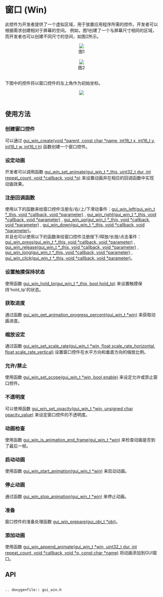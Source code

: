 # 窗口 (Win)

此控件为开发者提供了一个虚拟区域，用于放置应用程序所需的控件。开发者可以根据需求创建相对于屏幕的空间。
例如，图1创建了一个与屏幕尺寸相同的区域，而开发者也可以创建不同尺寸的空间，如图2所示。

<center><img src="https://foruda.gitee.com/images/1701081169144847122/2f0a8469_13671147.png" /></center>
<center>图1</center>
<br>

<center><img src="https://foruda.gitee.com/images/1701081183476854396/dec93062_13671147.png" /></center>
<center>图2</center>
<br>

下图中的控件将以窗口控件的左上角作为初始坐标。
<br>

<center><img src="https://foruda.gitee.com/images/1701081206134160709/80ae8874_13671147.png" /></center>
<br>

## 使用方法

### 创建窗口控件

可以通过 [gui_win_create(void *parent, const char *name, int16_t x, int16_t y, int16_t w, int16_t h)](#gui_win_create) 函数创建一个窗口控件。

### 设定动画

开发者可以调用函数 [gui_win_set_animate(gui_win_t *_this, uint32_t dur, int repeat_count, void *callback, void *p)](#gui_win_set_animate) 来设置动画并在相应的回调函数中实现动画效果。

### 注册回调函数

使用以下的函数来给窗口控件注册左/右/上/下滑动事件：[gui_win_left(gui_win_t *_this, void *callback, void *parameter)](#gui_win_left) , [gui_win_right(gui_win_t *_this, void *callback, void *parameter)](#gui_win_right) , [gui_win_up(gui_win_t *_this, void *callback, void *parameter)](#gui_win_up) , [gui_win_down(gui_win_t *_this, void *callback, void *parameter)](#gui_win_down)。<br/>
并且也可以使用以下的函数来给窗口控件注册按下/释放/长按/点击事件：[gui_win_press(gui_win_t *_this, void *callback, void *parameter)](#gui_win_press) , [gui_win_release(gui_win_t *_this, void *callback, void *parameter)](#gui_win_release) , [gui_win_long(gui_win_t *_this, void *callback, void *parameter)](#gui_win_long) , [gui_win_click(gui_win_t *_this, void *callback, void *parameter)](#gui_win_click)。

### 设置触摸保持状态

使用函数 [gui_win_hold_tp(gui_win_t *_this, bool hold_tp)](#gui_win_hold_tp) 来设置触摸保持'hold_tp'的状态。

### 获取进度

通过函数 [gui_win_get_animation_progress_percent(gui_win_t *win)](#gui_win_get_animation_progress_percent) 来获取动画进度。

### 缩放设定

通过函数 [gui_win_set_scale_rate(gui_win_t *win, float scale_rate_horizontal, float scale_rate_vertical)](#gui_win_set_scale_rate) 设置窗口控件在水平方向和垂直方向的缩放比例。

### 允许/禁止

使用函数 [gui_win_set_scope(gui_win_t *win, bool enable)](#gui_win_set_scope) 来设定允许或禁止窗口控件。

### 不透明度

可以使用函数 [gui_win_set_opacity(gui_win_t *win, unsigned char opacity_value)](#gui_win_set_opacity) 来设定窗口控件的不透明度。

### 动画检查

使用函数 [gui_win_is_animation_end_frame(gui_win_t *win)](#gui_win_is_animation_end_frame) 来检查动画是否到了最后一帧。

### 启动动画

使用函数 [gui_win_start_animation(gui_win_t *win)](#gui_win_start_animation) 来启动动画。

### 停止动画

通过函数 [gui_win_stop_animation(gui_win_t *win)](#gui_win_stop_animation) 来停止动画。

### 准备

窗口控件的准备处理函数 [gui_win_prepare(gui_obj_t *obj)](#gui_win_prepare)。

### 添加动画

使用函数 [gui_win_append_animate(gui_win_t *win, uint32_t dur, int repeat_count, void *callback, void *p, const char *name)](#gui_win_append_animate) 将动画添加到GUI窗口。
<br>

## API

```eval_rst

.. doxygenfile:: gui_win.h

```
